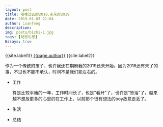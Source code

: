 ```yaml
---
layout: post
title: 哈喽过去的2018,未来的2019
date: 2019-01-03 21:04
author: isanfeng
description:
img: posts/bizhi-1.jpg
tags: [胡思乱想]
Essays: true
---
```

{{site.label1}} <a href="/about">{{page.author}}</a> {{site.label2}}

作为一个传统的孩子，也许我还在期盼我的2019还未开始，因为2018还有未了的事，不过也不能不承认，时间不是我们能左右的。
- 工作

	算是比较平庸的一年，工作时间长了，也是“看开”了，也许是“堕落”了，越来越不想放更多的心思的在工作上，以前那个很有想法的boy故意走丢了。
- 生活
- 总结
